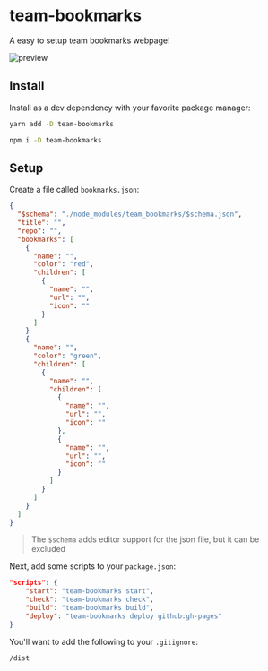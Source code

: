 # team-bookmarks

A easy to setup team bookmarks webpage!

![preview]()

## Install

Install as a dev dependency with your favorite package manager:

```bash
yarn add -D team-bookmarks
```

```bash
npm i -D team-bookmarks
```

## Setup

Create a file called `bookmarks.json`:

```json
{
  "$schema": "./node_modules/team_bookmarks/$schema.json",
  "title": "",
  "repo": "",
  "bookmarks": [
    {
      "name": "",
      "color": "red",
      "children": [
        {
          "name": "",
          "url": "",
          "icon": ""
        }
      ]
    }
    {
      "name": "",
      "color": "green",
      "children": [
        {
          "name": "",
          "children": [
            {
              "name": "",
              "url": "",
              "icon": ""
            },
            {
              "name": "",
              "url": "",
              "icon": ""
            }
          ]
        }
      ]
    }
  ]
}
```

> The `$schema` adds editor support for the json file, but it can be excluded

Next, add some scripts to your `package.json`:

```json
"scripts": {
    "start": "team-bookmarks start",
    "check": "team-bookmarks check",
    "build": "team-bookmarks build",
    "deploy": "team-bookmarks deploy github:gh-pages"
}
```

You'll want to add the following to your `.gitignore`:

```ignore
/dist
```
